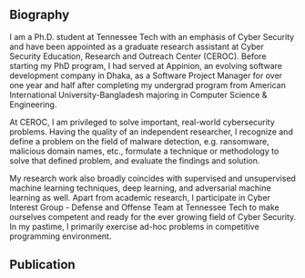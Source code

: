 ## Biography

I am a Ph.D. student at Tennessee Tech with an emphasis of Cyber Security and have been appointed as a graduate research assistant at Cyber Security Education, Research and Outreach Center (CEROC). Before starting my PhD program, I had served at Appinion, an evolving software development company in Dhaka, as a Software Project Manager for over one year and half after completing my undergrad program from American International University-Bangladesh majoring in Computer Science & Engineering.

At CEROC, I am privileged to solve important, real-world cybersecurity problems. Having the quality of an independent researcher, I recognize and define a problem on the field of malware detection, e.g. ransomware, malicious domain names, etc., formulate a technique or methodology to solve that defined problem, and evaluate the findings and solution.

My research work also broadly coincides with supervised and unsupervised machine learning techniques, deep learning, and adversarial machine learning as well. Apart from academic research, I participate in Cyber Interest Group - Defense and Offense Team at Tennessee Tech to make ourselves competent and ready for the ever growing field of Cyber Security. In my pastime, I primarily exercise ad-hoc problems in competitive programming environment. 


## Publication
